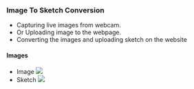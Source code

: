 ### Image To Sketch Conversion
-   Capturing live images from webcam.
-   Or Uploading image to the webpage.
-   Converting the images and uploading sketch on the website
#### Images
- Image
![](https://i.postimg.cc/pVB9MpDg/hulk.jpg)
- Sketch
![](https://i.postimg.cc/7YY5Hw9b/Hulk-Sketch.jpg)
 
